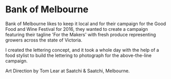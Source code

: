 # Bank of Melbourne  

Bank of Melbourne likes to keep it local and for their campaign for the Good Food and Wine Festival for 2016, they wanted to create a campaign featuring their tagline 'For the Makers' with fresh produce representing growers across the state of Victoria. 

I created the lettering concept, and it took a whole day with the help of a food stylist to build the lettering to photograph for the above-the-line campaign.

Art Direction by Tom Lear at Saatchi & Saatchi, Melbourne. 
